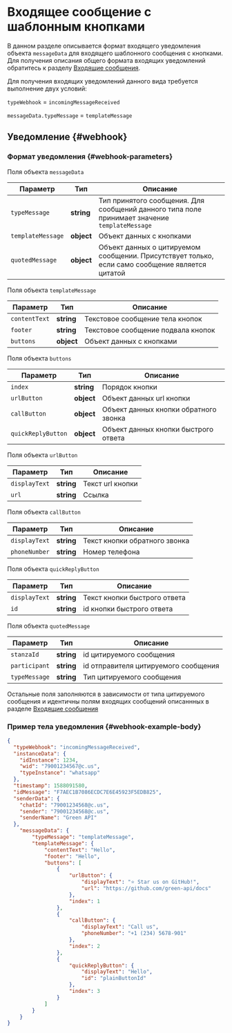 # Входящее сообщение с шаблонным кнопками

В данном разделе описывается формат входящего уведомления объекта `messageData` для входящего шаблонного сообщения с кнопками. Для получения описания общего формата входящих уведомлений обратитесь к разделу [Входящие сообщения](Webhook-IncomingMessageReceived.md).

Для получения входящих уведомлений данного вида требуется выполнение двух условий:

`typeWebhook` = `incomingMessageReceived`

`messageData.typeMessage` = `templateMessage`

## Уведомление {#webhook}

### Формат уведомления {#webhook-parameters}

Поля объекта `messageData`

| Параметр          | Тип        | Описание                                                                                        |
| ----------------- | ---------- | ----------------------------------------------------------------------------------------------- |
| `typeMessage`     | **string** | Тип принятого сообщения. Для сообщений данного типа поле принимает значение `templateMessage`       |
| `templateMessage` | **object** | Объект данных с кнопками                                                           |
| `quotedMessage`   | **object** | Объект данных о цитируемом сообщении. Присутствует только, если само сообщение является цитатой |

Поля объекта `templateMessage`

| Параметр      | Тип        | Описание            |
| ------------- | ---------- | ------------------- |
| `contentText` | **string** | Текстовое сообщение тела кнопок|
| `footer` | **string** | Текстовое сообщение подвала кнопок|
| `buttons`   | **object** | Объект данных с кнопками |

Поля объекта `buttons`

| Параметр      | Тип        | Описание            |
| ------------- | ---------- | ------------------- |
| `index` | **string** | Порядок кнопки |
| `urlButton` | **object** | Объект данных url кнопки |
| `callButton` | **object** | Объект данных кнопки обратного звонка |
| `quickReplyButton` | **object** | Объект данных кнопки быстрого ответа |

Поля объекта `urlButton`

| Параметр      | Тип        | Описание            |
| ------------- | ---------- | ------------------- |
| `displayText` | **string** | Текст url кнопки|
| `url` | **string** | Ссылка |

Поля объекта `callButton`

| Параметр      | Тип        | Описание            |
| ------------- | ---------- | ------------------- |
| `displayText` | **string** | Текст кнопки обратного звонка|
| `phoneNumber` | **string** | Номер телефона |

Поля объекта `quickReplyButton`

| Параметр      | Тип        | Описание            |
| ------------- | ---------- | ------------------- |
| `displayText` | **string** | Текст кнопки быстрого ответа|
| `id` | **string** | id кнопки быстрого ответа |

Поля объекта `quotedMessage`

| Параметр      | Тип        | Описание            |
| ------------- | ---------- | ------------------- |
| `stanzaId` | **string** | id цитируемого сообщения |
| `participant` | **string** | id отправителя цитируемого сообщения |
| `typeMessage` | **string** | Тип цитируемого сообщения |

Остальные поля заполняются в зависимости от типа цитируемого сообщения и идентичны полям входящих сообщений описаннных в разделе [Входящие сообщения](Webhook-IncomingMessageReceived.md)

### Пример тела уведомления {#webhook-example-body}

```json
{
  "typeWebhook": "incomingMessageReceived",
  "instanceData": {
    "idInstance": 1234,
    "wid": "79001234567@c.us",
    "typeInstance": "whatsapp"
  },
  "timestamp": 1588091580,
  "idMessage": "F7AEC1B7086ECDC7E6E45923F5EDB825",
  "senderData": {
    "chatId": "79001234568@c.us",
    "sender": "79001234568@c.us",
    "senderName": "Green API"
  },
    "messageData": {
        "typeMessage": "templateMessage",
        "templateMessage": {
            "contentText": "Hello",
            "footer": "Hello",
            "buttons": [
                {
                    "urlButton": {
                        "displayText": "⭐ Star us on GitHub!",
                        "url": "https://github.com/green-api/docs"
                    },
                    "index": 1
                },
                {
                    "callButton": {
                        "displayText": "Call us",
                        "phoneNumber": "+1 (234) 5678-901"
                    },
                    "index": 2
                },
                {
                    "quickReplyButton": {
                        "displayText": "Hello",
                        "id": "plainButtonId"
                    },
                    "index": 3
                }
            ]
        }
    }
}
```
